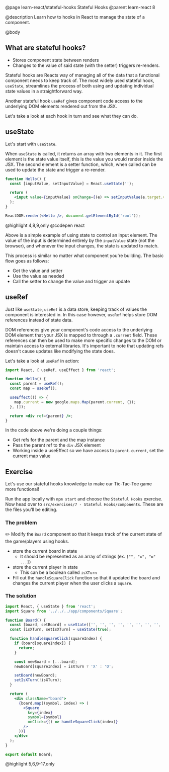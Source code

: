 @page learn-react/stateful-hooks Stateful Hooks
@parent learn-react 8

@description Learn how to hooks in React to manage the state of a component.

@body

## What are stateful hooks?

- Stores component state between renders
- Changes to the value of said state (with the setter) triggers re-renders.

Stateful hooks are Reacts way of managing all of the data that a functional component needs to keep track of. The most widely used stateful hook, `useState`, streamlines the process of both using and updating individual state values in a straightforward way.

Another stateful hook `useRef` gives component code access to the underlying DOM elements rendered out from the JSX.

Let's take a look at each hook in turn and see what they can do.

## useState

Let's start with `useState`.

When `useState` is called, it returns an array with two elements in it. The first element is the state value itself, this is the value you would render inside the JSX. The second element is a setter function, which, when called can be used to update the state and trigger a re-render.

```jsx
function Hello() {
  const [inputValue, setInputValue] = React.useState('');

  return (
    <input value={inputValue} onChange={(e) => setInputValue(e.target.value)} />
  );
}

ReactDOM.render(<Hello />, document.getElementById('root'));
```
@highlight 4,8,9,only
@codepen react

Above is a simple example of using state to control an input element. The value of the input is determined entirely by the `inputValue` state (not the browser), and whenever the input changes, the state is updated to match.

This process is similar no matter what component you're building. The basic flow goes as follows:

- Get the value and setter
- Use the value as needed
- Call the setter to change the value and trigger an update

## useRef

Just like `useState`, `useRef` is a data store, keeping track of values the component is interested in. In this case however, `useRef` helps store DOM references instead of state data.

DOM references give your component's code access to the underlying DOM element that your JSX is mapped to through a `.current` field. These references can then be used to make more specific changes to the DOM or maintain access to external libraries. It's important to note that updating refs doesn't cause updates like modifying the state does.

Let's take a look at `useRef` in action:

```jsx
import React, { useRef, useEffect } from 'react';

function Hello() {
  const parent = useRef();
  const map = useRef();

  useEffect(() => {
    map.current = new google.maps.Map(parent.current, {});
  }, []);

  return <div ref={parent} />;
}
```

In the code above we're doing a couple things:

- Get refs for the parent and the map instance
- Pass the parent ref to the `div` JSX element
- Working inside a useEffect so we have access to `parent.current`, set the current map value

## Exercise

Let's use our stateful hooks knowledge to make our Tic-Tac-Toe game more functional!

Run the app locally with `npm start` and choose the `Stateful Hooks` exercise. Now head over to `src/exercises/7 - Stateful Hooks/components`. These are the files you'll be editing.

### The problem

✏️ Modify the `Board` component so that it keeps track of the current state of the game/players using hooks.

- store the current board in state
  - It should be represented as an array of strings (ex. `["", "x", "o" ...]`)
- store the current player in state
  - This can be a boolean called `isXTurn`
- Fill out the `handleSquareClick` function so that it updated the board and changes the current player when the user clicks a `Square`.

### The solution

```jsx
import React, { useState } from 'react';
import Square from '../../../app/components/Square';

function Board() {
  const [board, setBoard] = useState(['', '', '', '', '', '', '', '', '']);
  const [isXTurn, setIsXTurn] = useState(true);

  function handleSquareClick(squareIndex) {
    if (board[squareIndex]) {
      return;
    }

    const newBoard = [...board];
    newBoard[squareIndex] = isXTurn ? 'X' : 'O';

    setBoard(newBoard);
    setIsXTurn(!isXTurn);
  }

  return (
    <div className="board">
      {board.map((symbol, index) => (
        <Square
          key={index}
          symbol={symbol}
          onClick={() => handleSquareClick(index)}
        />
      ))}
    </div>
  );
}

export default Board;
```
@highlight 5,6,9-17,only
